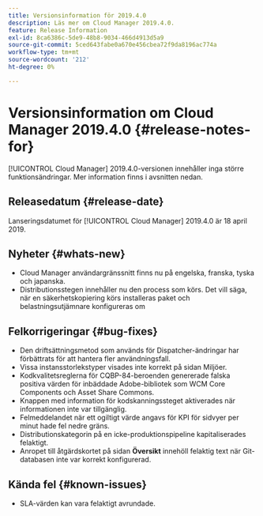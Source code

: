 ```yaml
---
title: Versionsinformation för 2019.4.0
description: Läs mer om Cloud Manager 2019.4.0.
feature: Release Information
exl-id: 8ca6386c-5de9-48b8-9034-466d4913d5a9
source-git-commit: 5ced643fabe0a670e456cbea72f9da8196ac774a
workflow-type: tm+mt
source-wordcount: '212'
ht-degree: 0%

---
```


# Versionsinformation om Cloud Manager 2019.4.0 {#release-notes-for}

[!UICONTROL Cloud Manager] 2019.4.0-versionen innehåller inga större funktionsändringar. Mer information finns i avsnitten nedan.

## Releasedatum {#release-date}

Lanseringsdatumet för [!UICONTROL Cloud Manager] 2019.4.0 är 18 april 2019.

## Nyheter {#whats-new}

* Cloud Manager användargränssnitt finns nu på engelska, franska, tyska och japanska.
* Distributionsstegen innehåller nu den process som körs. Det vill säga, när en säkerhetskopiering körs installeras paket och belastningsutjämnare konfigureras om

## Felkorrigeringar {#bug-fixes}

* Den driftsättningsmetod som används för Dispatcher-ändringar har förbättrats för att hantera fler användningsfall.
* Vissa instansstorlekstyper visades inte korrekt på sidan Miljöer.
* Kodkvalitetsreglerna för CQBP-84-beroenden genererade falska positiva värden för inbäddade Adobe-bibliotek som WCM Core Components och Asset Share Commons.
* Knappen med information för kodskanningssteget aktiverades när informationen inte var tillgänglig.
* Felmeddelandet när ett ogiltigt värde angavs för KPI för sidvyer per minut hade fel nedre gräns.
* Distributionskategorin på en icke-produktionspipeline kapitaliserades felaktigt.
* Anropet till åtgärdskortet på sidan **Översikt** innehöll felaktig text när Git-databasen inte var korrekt konfigurerad.

## Kända fel {#known-issues}

* SLA-värden kan vara felaktigt avrundade.
